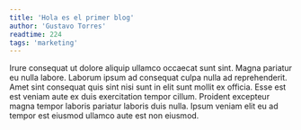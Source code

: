 ```yaml
---
title: 'Hola es el primer blog'
author: 'Gustavo Torres'
readtime: 224
tags: 'marketing'
---
```


Irure consequat ut dolore aliquip ullamco occaecat sunt sint. Magna pariatur eu nulla labore. Laborum ipsum ad consequat culpa nulla ad reprehenderit. Amet sint consequat quis sint nisi sunt in elit sunt mollit ex officia. Esse est est veniam aute ex duis exercitation tempor cillum. Proident excepteur magna tempor laboris pariatur laboris duis nulla. Ipsum veniam elit eu ad tempor est eiusmod ullamco aute est non eiusmod.